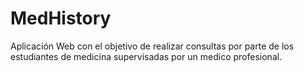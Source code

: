 # MedHistory

Aplicación Web con el objetivo de realizar consultas por parte de los estudiantes de medicina supervisadas por un medico profesional.